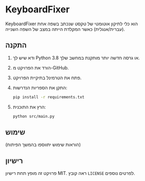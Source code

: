 # KeyboardFixer

KeyboardFixer הוא כלי לתיקון אוטומטי של טקסט שנכתב בשפה אחת (עברית/אנגלית) כאשר  המקלדת הייתה במצב של השפה השנייה.

## התקנה

1. ודא שיש לך Python 3.8 או גרסה חדשה יותר מותקנת במחשב שלך.
2. הורד את הפרויקט מ-GitHub.
3. פתח את הטרמינל בתיקיית הפרויקט.
4. התקן את הספריות הנדרשות:

   ```bash
   pip install -r requirements.txt
   ```

5. הרץ את התוכנית:

   ```bash
   python src/main.py
   ```

## שימוש

(הוראות שימוש יתווספו בהמשך הפיתוח)

## רישיון

פרויקט זה מופץ תחת רישיון MIT. ראה קובץ `LICENSE` לפרטים נוספים.